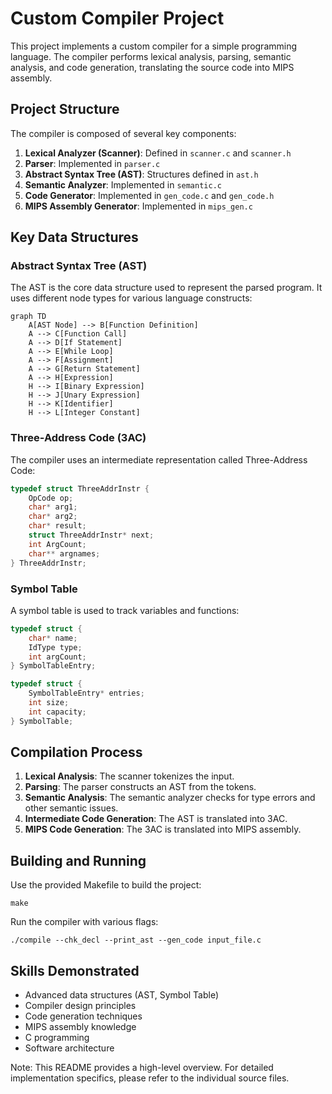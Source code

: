 
# Custom Compiler Project

This project implements a custom compiler for a simple programming language. The compiler performs lexical analysis, parsing, semantic analysis, and code generation, translating the source code into MIPS assembly.

## Project Structure

The compiler is composed of several key components:

1. **Lexical Analyzer (Scanner)**: Defined in `scanner.c` and `scanner.h`
2. **Parser**: Implemented in `parser.c`
3. **Abstract Syntax Tree (AST)**: Structures defined in `ast.h`
4. **Semantic Analyzer**: Implemented in `semantic.c`
5. **Code Generator**: Implemented in `gen_code.c` and `gen_code.h`
6. **MIPS Assembly Generator**: Implemented in `mips_gen.c`

## Key Data Structures

### Abstract Syntax Tree (AST)

The AST is the core data structure used to represent the parsed program. It uses different node types for various language constructs:

```mermaid
graph TD
    A[AST Node] --> B[Function Definition]
    A --> C[Function Call]
    A --> D[If Statement]
    A --> E[While Loop]
    A --> F[Assignment]
    A --> G[Return Statement]
    A --> H[Expression]
    H --> I[Binary Expression]
    H --> J[Unary Expression]
    H --> K[Identifier]
    H --> L[Integer Constant]
```

### Three-Address Code (3AC)

The compiler uses an intermediate representation called Three-Address Code:

```c
typedef struct ThreeAddrInstr {
    OpCode op;
    char* arg1;
    char* arg2;
    char* result;
    struct ThreeAddrInstr* next;
    int ArgCount;
    char** argnames;
} ThreeAddrInstr;
```

### Symbol Table

A symbol table is used to track variables and functions:

```c
typedef struct {
    char* name;
    IdType type;
    int argCount;
} SymbolTableEntry;

typedef struct {
    SymbolTableEntry* entries;
    int size;
    int capacity;
} SymbolTable;
```

## Compilation Process

1. **Lexical Analysis**: The scanner tokenizes the input.
2. **Parsing**: The parser constructs an AST from the tokens.
3. **Semantic Analysis**: The semantic analyzer checks for type errors and other semantic issues.
4. **Intermediate Code Generation**: The AST is translated into 3AC.
5. **MIPS Code Generation**: The 3AC is translated into MIPS assembly.

## Building and Running

Use the provided Makefile to build the project:

```
make
```

Run the compiler with various flags:

```
./compile --chk_decl --print_ast --gen_code input_file.c
```

## Skills Demonstrated

- Advanced data structures (AST, Symbol Table)
- Compiler design principles
- Code generation techniques
- MIPS assembly knowledge
- C programming
- Software architecture

Note: This README provides a high-level overview. For detailed implementation specifics, please refer to the individual source files.

